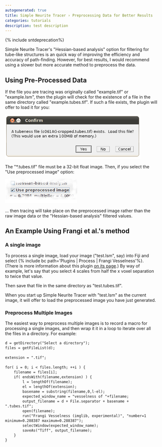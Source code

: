 ```yaml
---
autogenerated: true
title: Simple Neurite Tracer › Preprocessing Data for Better Results
categories: tutorials
description: test description
---
```


{% include sntdeprecation%}


Simple Neurite Tracer's "Hessian-based analysis" option for filtering for tube-like structures is an quick way of improving the efficiency and accuracy of path-finding. However, for best results, I would recommend using a slower but more accurate method to preprocess the data.

Using Pre-Processed Data
------------------------

If the file you are tracing was originally called "example.tif" or "example.lsm", then the plugin will check for the existence of a file in the same directory called "example.tubes.tif". If such a file exists, the plugin will offer to load it for you:

![](/media/Snt-confirm-tubes-tif.png "Snt-confirm-tubes-tif.png")

The "\*.tubes.tif" file must be a 32-bit float image. Then, if you select the "Use preprocessed image" option:

![](/media/Snt-use-preprocessed-image.png "Snt-use-preprocessed-image.png")

... then tracing will take place on the preprocessed image rather than the raw image data or the "Hessian-based analysis" filtered values.

An Example Using Frangi et al.'s method
---------------------------------------

### A single image

To process a single image, load your image ("test.lsm", say) into Fiji and select {% include bc path='Plugins | Process | Frangi Vesselness'%}. (There is more information about this plugin [on its page](/plugins/frangi).) By way of example, let's say that you select 4 scales from half the x voxel separation to twice that value.

Then save that file in the same directory as "test.tubes.tif".

When you start up Simple Neurite Tracer with "test.lsm" as the current image, it will offer to load the preprocessed image you have just generated.

### Preprocess Multiple Images

The easiest way to preprocess multiple images is to record a macro for processing a single images, and then wrap it it in a loop to iterate over all the files in a directory. For example:

    d = getDirectory("Select a directory");
    files = getFileList(d);

    extension = ".tif";

    for( i = 0; i < files.length; ++i ) {
        filename = files[i];
        if( endsWith(filename,extension) ) {
            l = lengthOf(filename);
            el = lengthOf(extension);
            basename = substring(filename,0,l-el);
            expected_window_name = "vesselness of "+filename;
            output_filename = d + File.separator + basename + ".tubes.tif";
            open(filename);
            run("Frangi Vesselness (imglib, experimental)", "number=1 minimum=0.288387 maximum=0.288387");
            selectWindow(expected_window_name);
            saveAs("Tiff", output_filename);
        }
    }

